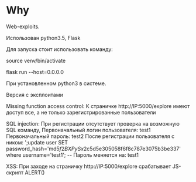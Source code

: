 # Why
Web-exploits.

Использован python3.5, Flask

Для запуска стоит использовать команду:

source venv/bin/activate

flask run --host=0.0.0.0

При установленном python3 в системе.

Версия с эксплоитами

Missing function access control: К страничке http://IP:5000/explore имеют доступ все, а не только зарегистрированные пользователи

SQL injection: При регистрации отсутствует проверка на возможную SQL команду, 
Первоначальный логин пользователя: test1
Первоначальный пароль: test2
После регистрации пользователя с ником: ';update user SET password_hash='md5$f2BXPySx$2c5d5e305058f6f8c787e3075b3be337' where username='test1'; --
Пароль меняется на: test1

XSS: При заходе на страничку http://IP:5000/explore срабатывает JS-скрипт ALERT()
